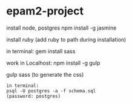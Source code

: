 # epam2-project
install node, postgres
npm install -g jasmine

install ruby (add ruby to path during installation)

in terminal:
  gem install sass

work in Localhost:
  npm install -g gulp

  gulp sass (to generate the css)

	in terminal:
	psql -U postgres -a -f schema.sql
	(password: postgres)  
